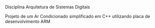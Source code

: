 Disciplina Arquitetura de Sistemas Digitais

Projeto de um Ar Condicionado simplificado em C++ utilizando placa de desenvolvimento ARM
